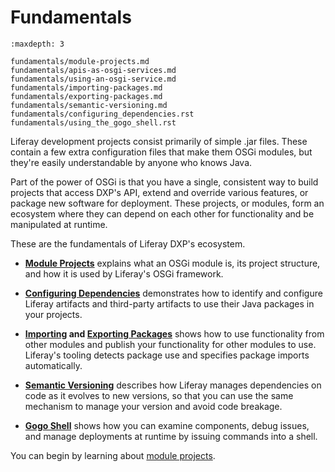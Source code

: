 # Fundamentals

```{toctree}
:maxdepth: 3

fundamentals/module-projects.md
fundamentals/apis-as-osgi-services.md
fundamentals/using-an-osgi-service.md
fundamentals/importing-packages.md
fundamentals/exporting-packages.md
fundamentals/semantic-versioning.md
fundamentals/configuring_dependencies.rst
fundamentals/using_the_gogo_shell.rst
```

Liferay development projects consist primarily of simple .jar files. These contain a few extra configuration files that make them OSGi modules, but they're easily understandable by anyone who knows Java.

Part of the power of OSGi is that you have a single, consistent way to build projects that access DXP's API, extend and override various features, or package new software for deployment. These projects, or modules, form an ecosystem where they can depend on each other for functionality and be manipulated at runtime.

These are the fundamentals of Liferay DXP's ecosystem.

* **[Module Projects](./fundamentals/module-projects.md)** explains what an OSGi module is, its project structure, and how it is used by Liferay's OSGi framework.

* **[Configuring Dependencies](./fundamentals/configuring-dependencies/configuring-dependencies.md)** demonstrates how to identify and configure Liferay artifacts and third-party artifacts to use their Java packages in your projects.

* **[Importing](./fundamentals/importing-packages.md) and [Exporting Packages](./fundamentals/exporting-packages.md)** shows how to use functionality from other modules and publish your functionality for other modules to use. Liferay's tooling detects package use and specifies package imports automatically.

* **[Semantic Versioning](./fundamentals/semantic-versioning.md)** describes how Liferay manages dependencies on code as it evolves to new versions, so that you can use the same mechanism to manage your version and avoid code breakage.

* **[Gogo Shell](./fundamentals/using-the-gogo-shell/using-the-gogo-shell.md)** shows how you can examine components, debug issues, and manage deployments at runtime by issuing commands into a shell.

You can begin by learning about [module projects](./fundamentals/module-projects.md).
